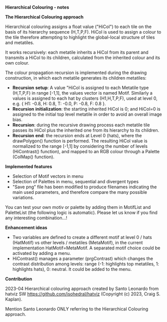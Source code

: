 ﻿**Hierarchical Colouring - notes**

**The Hierarchical Colouring approach**

Hierarchical colouring assigns a float value ("HiCol") to each tile on the basis of its hierarchy sequence (H,T,P,F). HiCol is used to assign a colour to the tile therefore attempting to highlight the global-local structure of tiles and metatiles.

It works recursively: each metatile inherits a HiCol from its parent and transmits a HiCol to its children, calculated from the inherited colour and its own colour.

The colour propagation recursion is implemented during the drawing construction, in which each metatile generates its children metatiles: 

- **Recursion** **setup**: A value "HiCol is assigned to each Metatile type (H,T,P,F) in range [-1,1], the values vector is named Motif. Similarly a values is assigned to each hat by clusters (H1,H,T,P,F), used at level 0,  e.g. { H1: -0.8, H: 0.8, T: -0.0, P: -0.8, F: 0.8 }.
- **Recursion** **initialization**: the starting inherited HiCol is 0; and HiCol=0 is assigned to the initial top level metatile in order to avoid an overall image bias.
- **Recursion**: during the recursive drawing process each metatile tile passes its HiCol plus the inherited one from its hierarchy to its children.
- **Recursion** **end**: the recursion ends at Level 0 (hats), where the drawPolygon() function is performed. The resulting HiCol value is normalized to the range [-1,1] by considering the number of levels (HiContrast() function), and mapped to an RGB colour through a Palette (ColMap() function).



**Implemented features**

- Selection of Motif vectors in menu
- Selection of Palettes in menu, sequential and divergent types
- "Save png" file has been modified to produce filenames indicating the main used parameters, and therefore compare the many possible variations.

You can test your own motiv or palette by adding them in MotifList and PaletteList (the following logic is automatic). Please let us know if you find any interesting combination…!

**Enhancement ideas**

- Two variables are defined to create a different motif at level 0 / hats (HatMotif) vs other levels / metatiles (MetaMotif), in the current implementation HatMotif=MetaMotif. A separated motif choice could be activated by adding a menu.
- HiContrast()  manages a parameter (prgContrast) which changes the contrast distribution among levels: range (-1: highlights top metatiles, 1: highlights hats), 0: neutral. It could be added to the menu.

**Contribution**

2023-04 Hierarchical colouring approach created by Santo Leonardo from hatviz SW <https://github.com/isohedral/hatviz> (Copyright (c) 2023, Craig S. Kaplan).

Mention Santo Leonardo ONLY referring to the Hierarchical Colouring approach.


